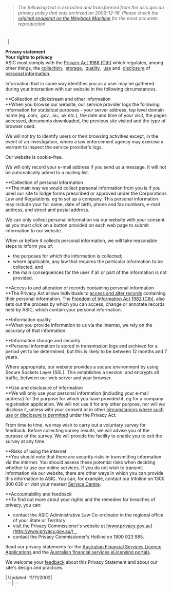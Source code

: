 > *The following text is extracted and transformed from the asic.gov.au privacy policy that was archived on 2002-12-16. Please check the [original snapshot on the Wayback Machine](https://web.archive.org/web/20021216035052id_/http%3A//www.asic.gov.au/asic/asic.nsf/HeadingPagesDisplay/Privacy%3FOpenDocument) for the most accurate reproduction.*

# 

  | 

[](https://web.archive.org/asic/ASIC.NSF/print/Privacy?opendocument)

**Privacy statement**   
**Your rights to privacy**  
ASIC must comply with the [Privacy Act 1988 (Cth)](http://www.austlii.edu.au/au/legis/cth/consol_act/pa1988108/) which regulates, among other things, the [collection](http://www.privacy.gov.au/publications/ipps.html#a),  [storage](http://www.privacy.gov.au/publications/ipps.html#d),  [quality](http://www.privacy.gov.au/publications/ipps.html#g),  [use](http://www.privacy.gov.au/publications/ipps.html#i) and  [disclosure](http://www.privacy.gov.au/publications/ipps.html#k) of  [personal information](http://www.austlii.edu.au/au/legis/cth/consol_act/pa1988108/s6.html).  


Information that in some way identifies you as a user may be gathered during your interaction with our website in the following circumstances.

**Collection of clickstream and other information  
**When you browse our website, our service provider logs the following information for statistical purposes - your server address, top level domain name (eg .com, .gov, .au, .uk etc.), the date and time of your visit, the pages accessed, documents downloaded, the previous site visited and the type of browser used.

We will not try to identify users or their browsing activities except, in the event of an investigation, where a law enforcement agency may exercise a warrant to inspect the service provider's logs.

Our website is cookie-free. 

We will only record your e-mail address if you send us a message. It will not be automatically added to a mailing list.

**Collection of personal information  
**The main way we would collect personal information from you is if you used our site to lodge forms prescribed or approved under the Corporations Law and Regulations, eg to set up a company. This personal information may include your full name, date of birth, phone and fax numbers, e-mail address, and street and postal address.

We can only collect personal information via our website with your consent as you must click on a button provided on each web page to submit information to our website.

When or before it collects personal information, we will take reasonable steps to inform you of:

  * the purposes for which the information is collected;   
  * where applicable, any law that requires the particular information to be collected, and   
  * the main consequences for the user if all or part of the information is not provided.

  
**Access to and alteration of records containing personal information  
**The Privacy Act allows individuals to [access and alter records](http://www.privacy.gov.au/publications/ipps.html#f) containing their personal information. The [Freedom of Information Act 1982 (Cth)](http://www.austlii.edu.au/au/legis/cth/consol_act/foia1982222/s48.html), also sets out the process by which you can access, change or annotate records held by ASIC, which contain your personal information.

**Information quality  
**When you provide information to us via the internet, we rely on the accuracy of that information.

**Information storage and security  
**Personal information is stored in transmission logs and archived for a period yet to be determined, but this is likely to be between 12 months and 7 years.

Where appropriate, our website provides a secure environment by using Secure Sockets Layer (SSL). This establishes a session, and encrypts all traffic, between our web server and your browser.

**Use and disclosure of information  
**We will only use your personal information (including your e-mail address) for the purpose for which you have provided it, eg for a company registration application. We will not use it for any other purpose, nor will we disclose it, unless with your consent or in other [circumstances where such use or disclosure is permitted](http://www.privacy.gov.au/publications/ipps.html#j) under the Privacy Act.

From time to time, we may wish to carry out a voluntary survey for feedback. Before collecting survey results, we will advise you of the purpose of the survey. We will provide the facility to enable you to exit the survey at any time.

**Risks of using the internet  
**You should note that there are security risks in transmitting information via the internet. You should assess these potential risks when deciding whether to use our online services. If you do not wish to transmit information via our website, there are other ways in which you can provide this information to ASIC. You can, for example, contact our Infoline on 1300 300 630 or visit your nearest [Service Centre](https://web.archive.org/asic/asic.nsf/byheadline/ASIC+Service+Centre+Addresses?opendocument).

**Accountability and feedback  
**To find out more about your rights and the remedies for breaches of privacy, you can:

  * contact the ASIC Administrative Law Co-ordinator in the regional office of your State or Territory   
  * visit the Privacy Commissioner's website at [www.privacy.gov.au](http://www.privacy.gov.au/)   
  * contact the Privacy Commissioner's Hotline on 1800 023 985.

Read our privacy statements for the [Australian Financial Services Licence Applications](https://web.archive.org/asic/asic_polprac.nsf/byheadline/Privacy+statement+for+AFS+licence?openDocument) and the [Australian financial services eLicensing portals](https://web.archive.org/asic/asic_polprac.nsf/byheadline/Privacy+statement+for+afs+licensing++portals?openDocument).

We welcome your [feedback](mailto:feedback@asic.gov.au) about this Privacy Statement and about our site's design and practices.

| Updated: 11/11/2002|   
---|---
